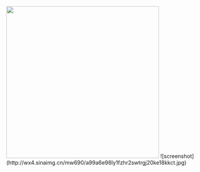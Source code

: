 <img src='http://wx3.sinaimg.cn/mw690/a99a6e98ly1fzhr2w4vs4j20ks190x2p.jpg' width="400px" />  
![screenshot](http://wx4.sinaimg.cn/mw690/a99a6e98ly1fzhr2swtrgj20ke18kkct.jpg)  
